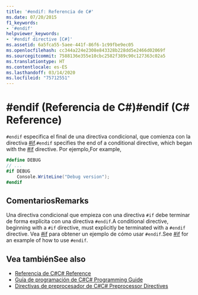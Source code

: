 ```yaml
---
title: '#endif: Referencia de C#'
ms.date: 07/20/2015
f1_keywords:
- '#endif'
helpviewer_keywords:
- '#endif directive [C#]'
ms.assetid: 6a5fca55-5aee-441f-86f6-1c99fbe9ec05
ms.openlocfilehash: cc344a224e2308e843328b228dd5e2466d02069f
ms.sourcegitcommit: 7588136e355e10cbc2582f389c90c127363c02a5
ms.translationtype: HT
ms.contentlocale: es-ES
ms.lasthandoff: 03/14/2020
ms.locfileid: "75712551"
---
```

# <a name="endif-c-reference"></a><span data-ttu-id="d7974-102">#endif (Referencia de C#)</span><span class="sxs-lookup"><span data-stu-id="d7974-102">#endif (C# Reference)</span></span>
<span data-ttu-id="d7974-103">`#endif` especifica el final de una directiva condicional, que comienza con la directiva [#if](./preprocessor-if.md).</span><span class="sxs-lookup"><span data-stu-id="d7974-103">`#endif` specifies the end of a conditional directive, which began with the [#if](./preprocessor-if.md) directive.</span></span> <span data-ttu-id="d7974-104">Por ejemplo,</span><span class="sxs-lookup"><span data-stu-id="d7974-104">For example,</span></span>  
  
```csharp
#define DEBUG  
// ...  
#if DEBUG  
    Console.WriteLine("Debug version");  
#endif  
```  
  
## <a name="remarks"></a><span data-ttu-id="d7974-105">Comentarios</span><span class="sxs-lookup"><span data-stu-id="d7974-105">Remarks</span></span>  
 <span data-ttu-id="d7974-106">Una directiva condicional que empieza con una directiva `#if` debe terminar de forma explícita con una directiva `#endif`.</span><span class="sxs-lookup"><span data-stu-id="d7974-106">A conditional directive, beginning with a `#if` directive, must explicitly be terminated with a `#endif` directive.</span></span> <span data-ttu-id="d7974-107">Vea [#if](./preprocessor-if.md) para obtener un ejemplo de cómo usar `#endif`.</span><span class="sxs-lookup"><span data-stu-id="d7974-107">See [#if](./preprocessor-if.md) for an example of how to use `#endif`.</span></span>  
  
## <a name="see-also"></a><span data-ttu-id="d7974-108">Vea también</span><span class="sxs-lookup"><span data-stu-id="d7974-108">See also</span></span>

- [<span data-ttu-id="d7974-109">Referencia de C#</span><span class="sxs-lookup"><span data-stu-id="d7974-109">C# Reference</span></span>](../index.md)
- [<span data-ttu-id="d7974-110">Guía de programación de C#</span><span class="sxs-lookup"><span data-stu-id="d7974-110">C# Programming Guide</span></span>](../../programming-guide/index.md)
- [<span data-ttu-id="d7974-111">Directivas de preprocesador de C#</span><span class="sxs-lookup"><span data-stu-id="d7974-111">C# Preprocessor Directives</span></span>](./index.md)
